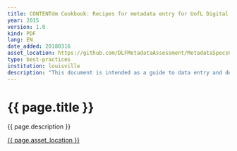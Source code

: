 ```yaml
---
title: CONTENTdm Cookbook: Recipes for metadata entry for UofL Digital Initiatives
year: 2015
version: 1.0
kind: PDF
lang: EN
date_added: 20180316
asset_location: https://github.com/DLFMetadataAssessment/MetadataSpecsClearinghouse/blob/master/assets/data/Louisville.pdf
type: best-practices
institution: louisville
description: "This document is intended as a guide to data entry and descriptive cataloging for University of Louisville digital projects using CONTENTdm software."
---
```


<h1>{{ page.title }}</h1>

{{ page.description }}

<a href="{{ page.asset_location }}">{{ page.asset_location }}</a>